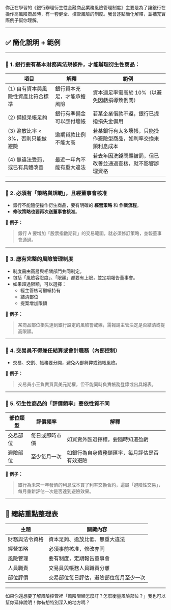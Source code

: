 你正在學習的《銀行辦理衍生性金融商品業務風險管理制度》主要是為了讓銀行在操作高風險商品時，有一套健全、控管風險的制度。我會逐點簡化解釋，並補充實際例子幫你理解。

---

## ✅ 簡化說明 + 範例

---

### 🔹 1. 銀行要有基本財務與法規條件，才能辦理衍生性商品：

| 項目 | 解釋 | 範例 |
|------|------|------|
| (1) 自有資本與風險性資產比符合標準 | 銀行資本充足，才能承擔風險 | 資本適足率需高於 10%（以避免因虧損導致倒閉） |
| (2) 備抵呆帳足夠 | 銀行有準備金可以應付壞帳 | 若某企業借款不還，銀行已提撥損失金備用 |
| (3) 逾放比率 < 3%，否則只能做避險 | 逾期貸款比例不能太高 | 若某銀行有太多壞帳，只能操作避險型商品，如利率交換來鎖利息成本 |
| (4) 無違法受罰，或已有具體改善 | 最近一年內不能有重大違法 | 若去年因洗錢問題被罰，但已改善並通過查核，就不影響辦理資格 |

---

### 🔹 2. 必須有「策略與規範」，且經董事會核准

- 銀行不能隨便操作衍生商品，要有明確的 **經營策略** 和 **作業流程**。
- **修改策略也要再次送董事會核准**。

🧠 **例子：**
> 銀行 A 要增加「股票指數期貨」的交易範圍，就必須修訂策略，並報董事會通過。

---

### 🔹 3. 應有完整的風險管理制度

- 制度需由高層與相關部門共同制定。
- 包括「風險容忍度」、「限額」都要有上限，並定期報告董事會。
- 如果超過限額，可以選擇：
  - 經主管核可繼續持有
  - 結清部位
  - 提案增加限額

🧠 **例子：**
> 某商品部位損失達到銀行設定的風險警戒線，需報請主管決定是否結清或提高限額。

---

### 🔹 4. 交易員**不得兼任**結算或會計職務（內部控制）

- 交易、交割、帳務要分開，避免內部舞弊或錯帳風險。

🧠 **例子：**
> 交易員小王負責買賣美元期權，但不能同時負責帳務登錄或出具報表。

---

### 🔹 5. 衍生性商品的「評價頻率」要依性質不同

| 部位類型 | 評價頻率 | 解釋 |
|----------|----------|------|
| 交易部位 | 每日或即時市價 | 如買賣外匯選擇權，要隨時知道盈虧 |
| 避險部位 | 至少每月一次 | 如銀行為自身債務鎖匯率，每月評估是否有效避險 |

🧠 **例子：**
> 銀行為未來一年發債的利息成本買了利率交換合約，這屬「避險性交易」，每月重新評估一次是否達到避險效果。

---

## 📝 總結重點整理表

| 主題 | 關鍵內容 |
|------|----------|
| 財務與法令資格 | 資本足夠、逾放比低、無重大違法 |
| 經營策略 | 必須事前核准，修改亦同 |
| 風險管理 | 要有制度，定期報告董事會 |
| 人員職責 | 交易員與帳務人員職責分離 |
| 部位評價 | 交易部位每日評估，避險部位每月至少一次 |

---

如果你還想要了解風險控管裡「風險限額怎麼訂？怎麼衡量風險部位？」我也可以幫你延伸說明！你有想特別深入的地方嗎？
